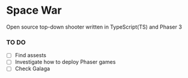 # Space War
Open source top-down shooter written in TypeScript(TS) and Phaser 3

### TO DO
- [ ] Find assests
- [ ] Investigate how to deploy Phaser games
- [ ] Check Galaga